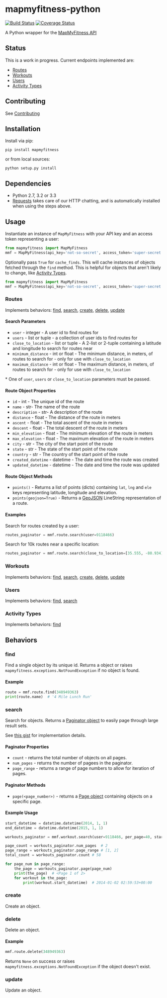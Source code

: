 # mapmyfitness-python

[![Build Status](https://api.travis-ci.org/JasonSanford/mapmyfitness-python.png?branch=master)](https://travis-ci.org/JasonSanford/mapmyfitness-python)&nbsp;[![Coverage Status](https://coveralls.io/repos/JasonSanford/mapmyfitness-python/badge.png?branch=master)](https://coveralls.io/r/JasonSanford/mapmyfitness-python?branch=master)

A Python wrapper for the [MapMyFitness API](https://developer.mapmyapi.com/)

## Status

This is a work in progress. Current endpoints implemented are:

* [Routes](#routes)
* [Workouts](#workouts)
* [Users](#users)
* [Activity Types](#activity-types)

## Contributing

See [Contributing](CONTRIBUTING.md)

## Installation

Install via pip:

    pip install mapmyfitness

or from local sources:

    python setup.py install

## Dependencies

* Python 2.7, 3.2 or 3.3
* [Requests](http://docs.python-requests.org/en/latest/) takes care of our HTTP chatting, and is automatically installed when using the steps above.

## Usage

Instantiate an instance of `MapMyFitness` with your API key and an access token representing a user:

```python
from mapmyfitness import MapMyFitness
mmf = MapMyFitness(api_key='not-so-secret', access_token='super-secret')
```

Optionally pass `True` for `cache_finds`. This will cache instances of objects fetched through the `find` method. This is helpful for objects that aren't likely to change, like [Activity Types](#activity-type).

```python
from mapmyfitness import MapMyFitness
mmf = MapMyFitness(api_key='not-so-secret', access_token='super-secret', cache_finds=True)
```

### Routes

Implements behaviors: [find](#find), [search](#search), [create](#create), [delete](#delete), [update](#update)

#### Search Parameters

* `user` - integer - A user id to find routes for
* `users` - list or tuple - a collection of user ids to find routes for
* `close_to_location` - list or tuple - A 2-list or 2-tuple containing a latitude and longitude to search for routes near
* `minimum_distance` - int or float - The minimum distance, in meters, of routes to search for - only for use with `close_to_location`
* `maximum_distance` - int or float - The maximum distance, in meters, of routes to search for - only for use with `close_to_location`

\* One of `user`, `users` or `close_to_location` parameters must be passed.

#### Route Object Properties

* `id` - int - The unique id of the route
* `name` - str- The name of the route
* `description` - str- A description of the route
* `distance` - float - The distance of the route in meters
* `ascent` - float - The total ascent of the route in meters
* `descent` - float - The total descent of the route in meters
* `min_elevation` - float - The minimum elevation of the route in meters
* `max_elevation` - float - The maximum elevation of the route in meters
* `city` - str - The city of the start point of the route
* `state` - str - The state of the start point of the route
* `country` - str - The country of the start point of the route
* `created_datetime` - datetime - The date and time the route was created
* `updated_datetime` - datetime - The date and time the route was updated

#### Route Object Methods

* `points()` - Returns a list of points (dicts) containing `lat`, `lng` and `ele` keys representing latitude, longitude and elevation.
* `points(geojson=True)` - Returns a [GeoJSON](http://geojson.org) LineString representation of a route.

#### Examples

Search for routes created by a user:

```python
routes_paginator = mmf.route.search(user=9118466)
```

Search for 10k routes near a specific location:

```python
routes_paginator = mmf.route.search(close_to_location=[35.555, -80.934], minimum_distance=9000, maximum_distance=11000)
```

### Workouts

Implements behaviors: [find](#find), [search](#search), [create](#create), [delete](#delete), [update](#update)

### Users

Implements behaviors: [find](#find), [search](#search)

### Activity Types

Implements behaviors: [find](#find)

## Behaviors

### find

Find a single object by its unique id. Returns a object or raises `mapmyfitness.exceptions.NotFoundException` if no object is found.

#### Example

```python
route = mmf.route.find(348949363)
print(route.name)  # '4 Mile Lunch Run'
```

### search

Search for objects. Returns a [Paginator object](https://github.com/JasonSanford/mapmyfitness-python/blob/master/mapmyfitness/paginator.py#L8) to easily page through large result sets.

See [this gist](https://gist.github.com/JasonSanford/ddbe06832e5d17061b8a) for implementation details.

#### Paginator Properties

* `count` - returns the total number of objects on all pages.
* `num_pages` - returns the number of pagees in the paginator.
* `page_range` - returns a range of page numbers to allow for iteration of pages.

#### Paginator Methods

* `page(<page_number>)` - returns a [Page object](https://github.com/JasonSanford/mapmyfitness-python/blob/master/mapmyfitness/paginator.py#L63) containing objects on a specific page.

#### Example Usage

```python
start_datetime = datetime.datetime(2014, 1, 1)
end_datetime = datetime.datetime(2015, 1, 1)

workouts_paginator = mmf.workout.search(user=9118466, per_page=40, started_after=start_datetime, started_before=end_datetime)

page_count = workouts_paginator.num_pages  # 2
page_range = workouts_paginator.page_range # [1, 2]
total_count = workouts_paginator.count # 58

for page_num in page_range:
    the_page = workouts_paginator.page(page_num)
    print(the_page)  # <Page 1 of 2>
    for workout in the_page:
        print(workout.start_datetime)  # 2014-01-02 02:59:53+00:00
```

### create

Create an object.

### delete

Delete an object.

#### Example

```python
mmf.route.delete(348949363)
```

Returns `None` on success or raises `mapmyfitness.exceptions.NotFoundException` if the object doesn't exist.

### update

Update an object.

